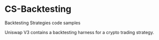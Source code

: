 # CS-Backtesting
Backtesting Strategies code samples

Uniswap V3 contains a backtesting harness for a crypto trading strategy.
